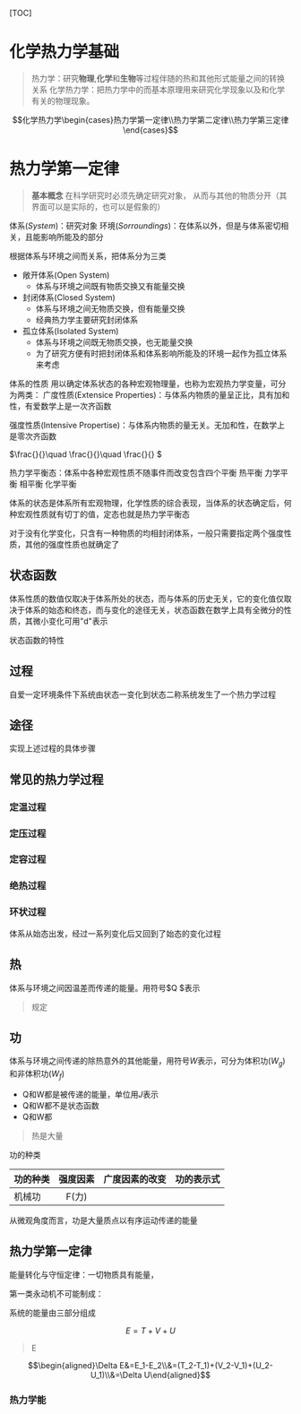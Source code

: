 [TOC]

# 化学热力学基础
> 热力学：研究**物理**,**化学**和**生物**等过程伴随的热和其他形式能量之间的转换关系
> 化学热力学：把热力学中的而基本原理用来研究化学现象以及和化学有关的物理现象。


$$化学热力学\begin{cases}热力学第一定律\\热力学第二定律\\热力学第三定律\end{cases}$$

# 热力学第一定律
> **基本概念**
在科学研究时必须先确定研究对象， 从而与其他的物质分开（其界面可以是实际的，也可以是假象的）

体系($System$)：研究对象
环境($Sorroundings$)：在体系以外，但是与体系密切相关，且能影响所能及的部分

根据体系与环境之间而关系，把体系分为三类
+ 敞开体系(Open System)
	+ 体系与环境之间既有物质交换又有能量交换
+ 封闭体系(Closed System)
	+ 体系与环境之间无物质交换，但有能量交换
	+ 经典热力学主要研究封闭体系
+ 孤立体系(Isolated System)
	+ 体系与环境之间既无物质交换，也无能量交换
	+ 为了研究方便有时把封闭体系和体系影响所能及的环境一起作为孤立体系来考虑

体系的性质
用以确定体系状态的各种宏观物理量，也称为宏观热力学变量，可分为两类：
广度性质(Extensice Properties)：与体系内物质的量呈正比，具有加和性，有爱数学上是一次齐函数

强度性质(Intensive Propertise)：与体系内物质的量无关。无加和性，在数学上是零次齐函数

$\frac{}{}\quad \frac{}{}\quad \frac{}{} $

热力学平衡态：体系中各种宏观性质不随事件而改变包含四个平衡
热平衡
力学平衡
相平衡
化学平衡

体系的状态是体系所有宏观物理，化学性质的综合表现，当体系的状态确定后，何种宏观性质就有切丁的值，定态也就是热力学平衡态

对于没有化学变化，只含有一种物质的均相封闭体系，一般只需要指定两个强度性质，其他的强度性质也就确定了

## 状态函数
体系性质的数值仅取决于体系所处的状态，而与体系的历史无关，它的变化值仅取决于体系的始态和终态，而与变化的途径无关，状态函数在数学上具有全微分的性质，其微小变化可用"$\mathrm{d}$"表示

状态函数的特性

## 过程
自爱一定环境条件下系统由状态一变化到状态二称系统发生了一个热力学过程

## 途径
实现上述过程的具体步骤

## 常见的热力学过程
### 定温过程
### 定压过程
### 定容过程
### 绝热过程
### 环状过程
体系从始态出发，经过一系列变化后又回到了始态的变化过程

## 热
体系与环境之间因温差而传递的能量。用符号$Q
$表示

> 规定


## 功
体系与环境之间传递的除热意外的其他能量，用符号$W$表示，可分为体积功($W_g$)和非体积功($W_f$)

+ Q和W都是被传递的能量，单位用$J$表示
+ Q和W都不是状态函数
+ Q和W都

> 热是大量

功的种类

|功的种类|强度因素|广度因素的改变|功的表示式|
|---------|:-------:|----------------|-----------|
|机械功|F(力)| | |

从微观角度而言，功是大量质点以有序运动传递的能量

## 热力学第一定律
能量转化与守恒定律：一切物质具有能量，

第一类永动机不可能制成：

系统的能量由三部分组成

$$E=T+V+U$$

> E

$$\begin{aligned}\Delta E&=E_1-E_2\\&=(T_2-T_1)+(V_2-V_1)+(U_2-U_1)\\&=\Delta U\end{aligned}$$

### 热力学能

